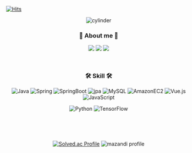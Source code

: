 <div align="left">

[![Hits](https://hits.seeyoufarm.com/api/count/incr/badge.svg?url=https%3A%2F%2Fgithub.com%2Fdana4056&count_bg=%233F76E1&title_bg=%23555555&icon=googlescholar.svg&icon_color=%23E7E7E7&title=hits&edge_flat=false)](https://hits.seeyoufarm.com)

</div>

<div align="center">

  ![cylinder](https://capsule-render.vercel.app/api?type=cylinder&color=f4d47b&text=Jung%20Da%20Eun&fontAlignY=45&fontSize=40&height=150&desc=Back-end%20Engineer&descAlignY=70)
  
  ### 👋 About me 👋

  <a href="mailto:﻿dana4056@naver.com" target="_blank"><img src="https://img.shields.io/badge/Mail-f0506e?logo=Naver&style=flat-square&logoColor=FFFFFF"/></a>
  <a href="https://dana-study-log.tistory.com/" target="_blank"><img src="https://img.shields.io/badge/Blog-f0506e?logo=tistory&style=flat-square&logoColor=FFFFFF"/></a>
  <a href="https://github.com/dana4056/Portfolio" target="_blank"><img src="https://img.shields.io/badge/Portfolio-f0506e?logo=github&style=flat-square&logoColor=FFFFFF"/></a>

<br>

### 🛠️ Skill 🛠️
![Java](https://img.shields.io/badge/Java-007396?style=flat-square&logo=Java&logoColor=white)
![Spring](https://img.shields.io/badge/Spring-6DB33F?style=flat-square&logo=Spring&logoColor=white)
![SpringBoot](https://img.shields.io/badge/SpringBoot-6DB33F?style=flat-square&logo=SpringBoot&logoColor=white)
![jpa](https://img.shields.io/badge/JPA-59666C?style=flat-square&logo=hibernate&logoColor=white)
![MySQL](https://img.shields.io/badge/MySQL-4479A1?style=flat-square&logo=MySQL&logoColor=white)
![AmazonEC2](https://img.shields.io/badge/AmazonEC2-FF9900?style=flat-square&logo=AmazonEC2&logoColor=white)
![Vue.js](https://img.shields.io/badge/Vue.js-4FC08D?style=flat-square&logo=Vue.js&logoColor=white)
![JavaScript](https://img.shields.io/badge/JavaScript-F7DF1E?style=flat-square&logo=JavaScript&logoColor=white)


![Python](https://img.shields.io/badge/Python-3776AB?style=flat-square&logo=Python&logoColor=white)
![TensorFlow](https://img.shields.io/badge/TensorFlow-FF6F00?style=flat-square&logo=TensorFlow&logoColor=white)


<br>
<br>
<br>

[![Solved.ac Profile](http://mazassumnida.wtf/api/v2/generate_badge?boj=dana4056)](https://solved.ac/dana4056)
![mazandi profile](http://mazandi.herokuapp.com/api?handle=dana4056&theme=warm)

</div>



